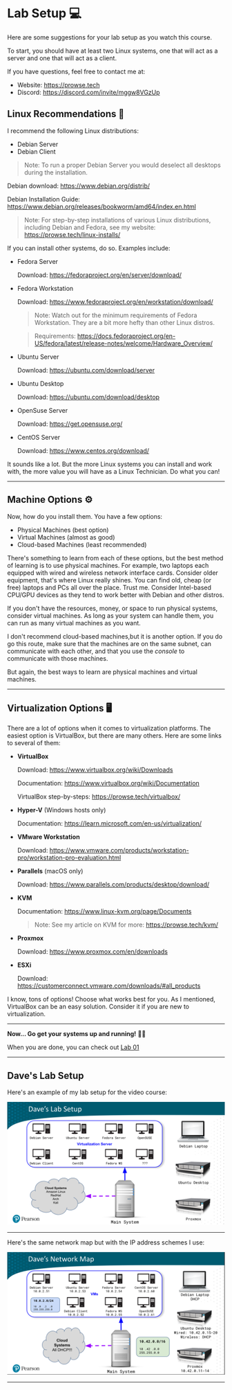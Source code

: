 # Lab Setup 💻

Here are some suggestions for your lab setup as you watch this course.

To start, you should have at least two Linux systems, one that will act as a server and one that will act as a client. 

If you have questions, feel free to contact me at:

- Website: https://prowse.tech
- Discord: https://discord.com/invite/mggw8VGzUp

## Linux Recommendations 🐧

I recommend the following Linux distributions:

- Debian Server
- Debian Client

> Note: To run a proper Debian Server you would deselect all desktops during the installation. 

Debian download: https://www.debian.org/distrib/

Debian Installation Guide: https://www.debian.org/releases/bookworm/amd64/index.en.html

> Note: For step-by-step installations of various Linux distributions, including Debian and Fedora, see my website: https://prowse.tech/linux-installs/

If you can install other systems, do so. Examples include:

- Fedora Server
  
  Download: https://fedoraproject.org/en/server/download/

- Fedora Workstation

  Download: https://www.fedoraproject.org/en/workstation/download/

  > Note: Watch out for the minimum requirements of Fedora Workstation. They are a bit more hefty than other Linux distros.
  
  > Requirements: https://docs.fedoraproject.org/en-US/fedora/latest/release-notes/welcome/Hardware_Overview/

- Ubuntu Server
  
  Download: https://ubuntu.com/download/server

- Ubuntu Desktop
  
  Download: https://ubuntu.com/download/desktop

- OpenSuse Server
  
  Download: https://get.opensuse.org/

- CentOS Server

  Download: https://www.centos.org/download/

It sounds like a lot. But the more Linux systems you can install and work with, the more value you will have as a Linux Technician. Do what you can!

---

## Machine Options ⚙️

Now, how do you install them. You have a few options:

- Physical Machines (best option)
- Virtual Machines (almost as good)
- Cloud-based Machines (least recommended)

There's something to learn from each of these options, but the best method of learning is to use physical machines. For example, two laptops each equipped with wired and wireless network interface cards. Consider older equipment, that's where Linux really shines. You can find old, cheap (or free) laptops and PCs all over the place. Trust me. Consider Intel-based CPU/GPU devices as they tend to work better with Debian and other distros. 

If you don't have the resources, money, or space to run physical systems, consider virtual machines. As long as your system can handle them, you can run as many virtual machines as you want. 

I don't recommend cloud-based machines,but it is another option. If you do go this route, make sure that the machines are on the same subnet, can communicate with each other, and that you use the *console* to communicate with those machines. 

But again, the best ways to learn are physical machines and virtual machines.

---

## Virtualization Options 🖥️
There are a lot of options when it comes to virtualization platforms. The easiest option is VirtualBox, but there are many others. Here are some links to several of them:

- **VirtualBox**

  Download: https://www.virtualbox.org/wiki/Downloads

  Documentation: https://www.virtualbox.org/wiki/Documentation

  VirtualBox step-by-steps: https://prowse.tech/virtualbox/

- **Hyper-V** (Windows hosts only)

  Documentation: https://learn.microsoft.com/en-us/virtualization/

- **VMware Workstation**

  Download: https://www.vmware.com/products/workstation-pro/workstation-pro-evaluation.html

- **Parallels** (macOS only)

  Download: https://www.parallels.com/products/desktop/download/

- **KVM**

  Documentation: https://www.linux-kvm.org/page/Documents

  > Note: See my article on KVM for more: https://prowse.tech/kvm/

- **Proxmox**

  Download: https://www.proxmox.com/en/downloads

- **ESXi**

  Download: https://customerconnect.vmware.com/downloads/#all_products

I know, tons of options! Choose what works best for you. As I mentioned, VirtualBox can be an easy solution. Consider it if you are new to virtualization. 

---

**Now... Go get your systems up and running!** 👍🏼

When you are done, you can check out [Lab 01](../labs/lab-01/lab-01_the-ip-command.md)

---

## Dave's Lab Setup

Here's an example of my lab setup for the video course:

![Lab Setup](../images/lab-setup.png)

---

Here's the same network map but with the IP address schemes I use:

![Network Map](../images/network_map_with_IP.png)

---
